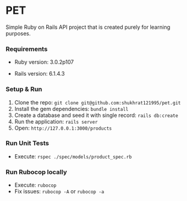 # PET

Simple Ruby on Rails API project that is created purely for learning purposes.

### Requirements

- Ruby version: 3.0.2p107

- Rails version: 6.1.4.3

### Setup & Run

1. Clone the repo: `git clone git@github.com:shukhrat121995/pet.git`
2. Install the gem dependencies: `bundle install`
3. Create a database and seed it with single record: `rails db:create`
4. Run the application: `rails server`
5. Open: `http://127.0.0.1:3000/products`

### Run Unit Tests

- Execute: `rspec ./spec/models/product_spec.rb`

### Run Rubocop locally

- Execute: `rubocop`
- Fix issues: `rubocop -A` or `rubocop -a`
